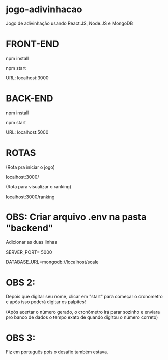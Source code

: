 # jogo-adivinhacao
Jogo de adivinhação usando React.JS, Node.JS e MongoDB

# FRONT-END
npm install

npm start

URL: localhost:3000

# BACK-END
npm install

npm start

URL: localhost:5000

# ROTAS

(Rota pra iniciar o jogo)

localhost:3000/

(Rota para visualizar o ranking)

localhost:3000/ranking

 # OBS: Criar arquivo .env na pasta "backend"
Adicionar as duas linhas

SERVER_PORT= 5000

DATABASE_URL=mongodb://localhost/scale

# OBS 2: 
Depois que digitar seu nome, clicar em "start" para começar o cronometro e após isso poderá digitar os palpites!

(Após acertar o número gerado, o cronômetro irá parar sozinho e enviara pro banco de dados o tempo exato de quando digitou o número correto)

# OBS 3:
Fiz em português pois o desafio também estava.
